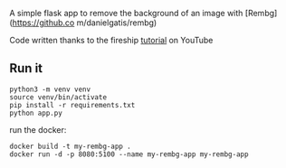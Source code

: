 A simple flask app to remove the background of an image with [Rembg](https://github.co m/danielgatis/rembg)

Code written thanks to the fireship [tutorial](https://youtu.be/cw34KMPSt4k) on YouTube

## Run it

```
python3 -m venv venv
source venv/bin/activate
pip install -r requirements.txt
python app.py
```

run the docker: 

```
docker build -t my-rembg-app .
docker run -d -p 8080:5100 --name my-rembg-app my-rembg-app
```
